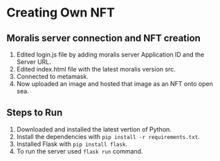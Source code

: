 # Creating Own NFT
## Moralis server connection and NFT creation
1. Edited login.js file by adding moralis server Application ID and the Server URL.
2. Edited index.html file with the latest moralis version src.
3. Connected to metamask.
4. Now uploaded an image and hosted that image as an NFT onto open sea.

## Steps to Run
1. Downloaded and installed the latest vertion of Python.
2. Install the dependencies with `pip install -r requirements.txt`.
3. Installed Flask with `pip install flask`.
4. To run the server used `flask run` command.


